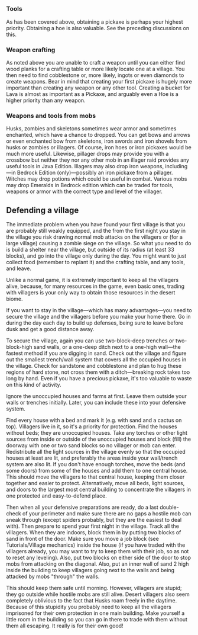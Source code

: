 ## 
### Tools
As has been covered above, obtaining a pickaxe is perhaps your highest priority. Obtaining a hoe is also valuable. See the preceding discussions on this.

### Weapon crafting
As noted above you are unable to craft a weapon until you can either find wood planks for a crafting table or more likely locate one at a village. You then need to find cobblestone or, more likely, ingots or even diamonds to create weapons. Bear in mind that creating your first pickaxe is hugely more important than creating any weapon or any other tool. Creating a bucket for Lava is almost as important as a Pickaxe, and arguably even a Hoe is a higher priority than any weapon.

### Weapons and tools from mobs
Husks, zombies and skeletons sometimes wear armor and sometimes enchanted, which have a chance to dropped. You can get bows and arrows or even enchanted bow from skeletons, iron swords and iron shovels from husks or zombies or illagers. Of course, iron hoes or iron pickaxes would be much more useful. Likewise, pillager drops may provide you with a crossbow but neither they nor any other mob in an illager raid provides any useful tools in Java Edition. Illagers may also drop iron weapons, including—in Bedrock Edition (only)—possibly an iron pickaxe from a pillager. Witches may drop potions which could be useful in combat. Various mobs may drop Emeralds in Bedrock edition which can be traded for tools, weapons or armor with the correct type and level of the villager.

## Defending a village
The immediate problem when you have found your first village is that you are probably still weakly equipped, and the from the first night you stay in the village you risk drawing normal mob attacks on the villagers or (for a large village) causing a zombie siege on the village. So what you need to do is build a shelter near the village, but outside of its radius (at least 33 blocks), and go into the village only during the day. You might want to just collect food (remember to replant it) and the crafting table, and any tools, and leave. 

Unlike a normal game, it is extremely important to keep all the villagers alive, because, for many resources in the game, even basic ones, trading with villagers is your only way to obtain those resources in the desert biome.

If you want to stay in the village—which has many advantages—you need to secure the village and the villagers before you make your home there. Go in during the day each day to build up defenses, being sure to leave before dusk and get a good distance away. 

To secure the village, again you can use two-block-deep trenches or two-block-high sand walls, or a one-deep ditch next to a one-high wall—the fastest method if you are digging in sand. Check out the village and figure out the smallest trench/wall system that covers all the occupied houses in the village. Check for sandstone and cobblestone and plan to hug these regions of hard stone, not cross them with a ditch—breaking rock takes too long by hand. Even if you have a precious pickaxe, it's too valuable to waste on this kind of activity. 

Ignore the unoccupied houses and farms at first. Leave them outside your walls or trenches initially. Later, you can include these into your defensive system. 

Find every house with a bed and mark it (e.g. with sand and a cactus on top). Villagers live in it, so it's a priority for protection. Find the houses without beds; they are unoccupied houses. Take any torches or other light sources from inside or outside of the unoccupied houses and block (fill) the doorway with one or two sand blocks so no villager or mob can enter. Redistribute all the light sources in the village evenly so that the occupied houses at least are lit, and preferably the areas inside your wall/trench system are also lit. If you don't have enough torches, move the beds (and some doors) from some of the houses and add them to one central house. This should move the villagers to that central house, keeping them closer together and easier to protect. Alternatively, move all beds, light sources, and doors to the largest most central building to concentrate the villagers in one protected and easy-to-defend place. 

Then when all your defensive preparations are ready, do a last double-check of your perimeter and make sure there are no gaps a hostile mob can sneak through (except spiders probably, but they are the easiest to deal with). Then prepare to spend your first night in the village. Track all the villagers. When they are indoors, block them in by putting two blocks of sand in front of the door. Make sure you move a job block (see Tutorials/Village mechanics) inside the house (if you have traded with the villagers already, you may want to try to keep them with their job, so as not to reset any leveling). Also, put two blocks on either side of the door to stop mobs from attacking on the diagonal. Also, put an inner wall of sand 2 high inside the building to keep villagers going next to the walls and being attacked by mobs "through" the walls. 

This should keep them safe until morning. However, villagers are stupid; they go outside while hostile mobs are still alive. Desert villagers also seem completely oblivious to the fact that Husks roam freely in the daytime. Because of this stupidity you probably need to keep all the villagers imprisoned for their own protection in one main building. Make yourself a little room in the building so you can go in there to trade with them without them all escaping. It really is for their own good!

